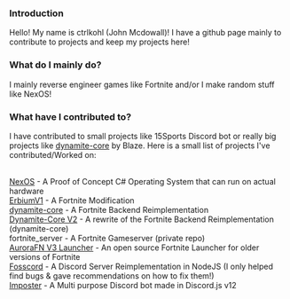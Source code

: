 ### Introduction
Hello! My name is ctrlkohl (John Mcdowall)! I have a github page mainly to contribute to projects and keep my projects here!

### What do I mainly do?
I mainly reverse engineer games like Fortnite and/or I make random stuff like NexOS!

### What have I contributed to?
I have contributed to small projects like 15Sports Discord bot or really big projects like <a href="https://github.com/Trail-Blaze/dynamite-core">dynamite-core</a> by Blaze. Here is a small list of projects I've contributed/Worked on:<br><br>

<a href="https://github.com/NexOSDevs/Nex-Legacy">NexOS</a> - A Proof of Concept C# Operating System that can run on actual hardware<br>
<a href="https://github.com/ErbiumDev/ErbiumV1">ErbiumV1</a> - A Fortnite Modification<br>
<a href="https://github.com/Trail-Blaze/dynamite-core">dynamite-core</a> - A Fortnite Backend Reimplementation<br>
<a href="https://github.com/Trail-Blaze/Dynamite-Core-V2">Dynamite-Core V2</a> - A rewrite of the Fortnite Backend Reimplementation (dynamite-core)<br>
fortnite_server - A Fortnite Gameserver (private repo)<br>
<a href="https://github.com/Aurora-FN/Launcher">AuroraFN V3 Launcher</a> - An open source Fortnite Launcher for older versions of Fortnite<br>
<a href="https://fosscord.com/">Fosscord</a> - A Discord Server Reimplementation in NodeJS (I only helped find bugs & gave recommendations on how to fix them!)<br>
<a href="https://github.com/ctrlkohl/Imposter">Imposter</a> - A Multi purpose Discord bot made in Discord.js v12

<!--
**ctrlkohl/ctrlkohl** is a ✨ _special_ ✨ repository because its `README.md` (this file) appears on your GitHub profile.

Here are some ideas to get you started:

- 🔭 I’m currently working on ...
- 🌱 I’m currently learning ...
- 👯 I’m looking to collaborate on ...
- 🤔 I’m looking for help with ...
- 💬 Ask me about ...
- 📫 How to reach me: ...
- 😄 Pronouns: ...
- ⚡ Fun fact: ...
-->
